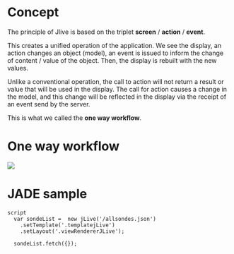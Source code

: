 # Concept

The principle of Jlive is based on the triplet **screen** / **action** / **event**. 

This creates a unified operation of the application. 
We see the display, an action changes an object (model), an event is issued to inform the change of content / value of the object. Then, the display is rebuilt with the new values. 

Unlike a conventional operation, the call to action will not return a result or value that will be used in the display. The call for action causes a change in the model, and this change will be reflected in the display via the receipt of an event send by the server.

This is what we called the **one way workflow**.

# One way workflow

![](jlive-schema.png)

# JADE sample
    script
      var sondeList =  new jLive('/allsondes.json')
        .setTemplate('.templatejLive')
        .setLayout('.viewRendererJLive');

      sondeList.fetch({});

 
